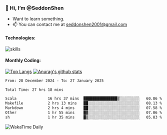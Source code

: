 ### 👋 Hi, I’m @SeddonShen
- Want to learn something.
- 📫 You can contact me at seddonshen2001@gmail.com

#### Technologies:

![skills](https://skillicons.dev/icons?i=scala,js,html,css,bootstrap,jquery,c,cpp,cloudflare,django,docker,flask,git,github,githubactions,linux,latex,mysql,nodejs,ps,php,pr,py,raspberrypi,redis,unreal,v,vscode,vue,bash)

#### Monthly Coding:
[![Top Langs](https://github-readme-stats.vercel.app/api/top-langs?username=seddonshen&show_icons=true&locale=en&layout=compact&hide=html&langs_count=8)](https://github.com/SeddonShen/)
[![Anurag's github stats](https://github-readme-stats.vercel.app/api?username=SeddonShen&count_private=true&show_icons=true)](https://github.com/anuraghazra/github-readme-stats)
<!--START_SECTION:waka-->

```txt
From: 28 December 2024 - To: 27 January 2025

Total Time: 27 hrs 18 mins

Scala              16 hrs 37 mins  ███████████████▒░░░░░░░░░   60.86 %
Makefile           2 hrs 13 mins   ██░░░░░░░░░░░░░░░░░░░░░░░   08.13 %
Markdown           2 hrs 4 mins    ██░░░░░░░░░░░░░░░░░░░░░░░   07.58 %
Other              1 hr 55 mins    █▓░░░░░░░░░░░░░░░░░░░░░░░   07.06 %
sh                 1 hr 35 mins    █▒░░░░░░░░░░░░░░░░░░░░░░░   05.83 %
```

<!--END_SECTION:waka-->

![WakaTime Daily](https://wakatime.com/share/@seddon2001/61a7e342-5f12-4fea-bf92-1fac161e97d6.svg)
<!---
SeddonShen/SeddonShen is a ✨ special ✨ repository because its `README.md` (this file) appears on your GitHub profile.
You can click the Preview link to take a look at your changes.
--->

